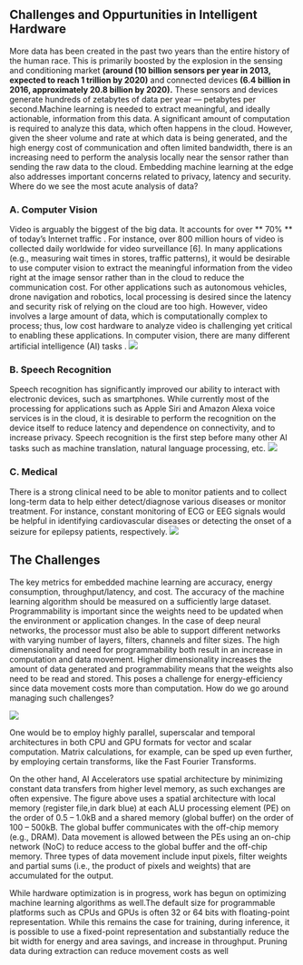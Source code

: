 ## Challenges and Oppurtunities in Intelligent Hardware
More data has been created in the past two years than the entire history of the human race. 
This is primarily boosted by the explosion in the sensing and conditioning market **(around (10 billion sensors per year in 2013, expected to reach 1 trillion by 2020)** and connected devices **(6.4 billion in 2016, approximately 20.8 billion by 2020).** These sensors and devices generate hundreds of zetabytes of data per year — petabytes per second.Machine learning is needed to extract meaningful, and ideally actionable, information from this data. A significant amount of computation is required to analyze this data, which often happens in the cloud.
However, given the sheer volume and rate at which data is being generated, and the high energy cost of communication and often limited bandwidth, there is an increasing need to perform the analysis locally near the sensor rather than sending the raw data to the cloud. Embedding machine learning at the edge also addresses important concerns related to privacy, latency and security. Where do we see the most acute analysis of data?

 ### **A. Computer Vision**
Video is arguably the biggest of the big data. It accounts for over ** 70% ** of today’s Internet traffic . For instance, over 800 million hours of video is collected daily worldwide for video surveillance [6]. In many applications (e.g., measuring wait times in stores, traffic patterns), it would be desirable to use computer vision to extract the meaningful information from the video right at the image sensor rather than in the cloud to reduce the communication cost. For other applications such as autonomous vehicles, drone navigation and robotics, local processing is desired since the latency and security risk of relying on the cloud are too high. However, video involves a large amount of data, which is computationally complex to process; thus, low cost hardware to analyze video is challenging yet critical to enabling these applications. In computer vision, there are many different artificial intelligence (AI) tasks .
[![](https://miro.medium.com/max/1200/1*Mn8VKKEW-3rv6opELKZl8A.jpeg)](https://miro.medium.com/max/1200/1*Mn8VKKEW-3rv6opELKZl8A.jpeg)


### **B. Speech Recognition**
Speech recognition has significantly improved our ability to interact with electronic devices, such as smartphones. While currently most of the processing for applications such as Apple Siri and Amazon Alexa voice services is in the cloud, it is desirable to perform the recognition on the device itself to reduce latency and dependence on connectivity, and to increase privacy. Speech recognition is the first step before many other AI tasks such as machine translation, natural language processing, etc.
![](https://miro.medium.com/max/1400/0*dNTIx78ATaFN-mn-.jpeg)


### **C. Medical** 
There is a strong clinical need to be able to monitor patients and to collect long-term data to help either detect/diagnose various diseases or monitor treatment. For instance, constant monitoring of ECG or EEG signals would be helpful in identifying cardiovascular diseases or detecting the onset of a seizure for epilepsy patients, respectively.
![](https://miro.medium.com/max/1024/0*ahrWazH5xmkMGDK2.jpg)
## **The Challenges**
The key metrics for embedded machine learning are accuracy, energy consumption, throughput/latency, and cost. The accuracy of the machine learning algorithm should be measured on a sufficiently large dataset. Programmability is important since the weights need to be updated when the environment or application changes. In the case of deep neural networks, the processor must also be able to support different networks with varying number of layers, filters, channels and filter sizes.
The high dimensionality and need for programmability both result in an increase in computation and data movement. Higher dimensionality increases the amount of data generated and programmability means that the weights also need to be read and stored. This poses a challenge for energy-efficiency since data movement costs more than computation.
How do we go around managing such challenges?

[![](https://i.imgur.com/y7ibZvv.png)](https://imgur.com/a/e0qSTX8)

One would be to employ highly parallel, superscalar and temporal architectures in both CPU and GPU formats for vector and scalar computation. Matrix calculations, for example, can be sped up even further, by employing certain transforms, like the Fast Fourier Transforms.

On the other hand, AI Accelerators use spatial architecture by minimizing constant data transfers from higher level memory, as such exchanges are often expensive.
The figure above uses a spatial architecture with local memory (register file,in dark blue) at each ALU processing element (PE) on the order of 0.5 – 1.0kB and a shared memory (global buffer) on the order of 100 – 500kB. The global buffer communicates with the off-chip memory (e.g., DRAM). Data movement is allowed between the PEs using an on-chip network (NoC) to reduce access to the global buffer and the off-chip memory. Three types of data movement include input pixels, filter weights and partial sums (i.e., the product of pixels and weights) that are accumulated for the output.


While hardware optimization is in progress, work has begun on optimizing machine learning algorithms as well.The default size for programmable platforms such as CPUs and GPUs is often 32 or 64 bits with floating-point representation. While this remains the case for training, during inference, it is possible to use a fixed-point representation and substantially reduce the bit width for energy and area savings, and increase in throughput. Pruning data during extraction can reduce movement costs as well

